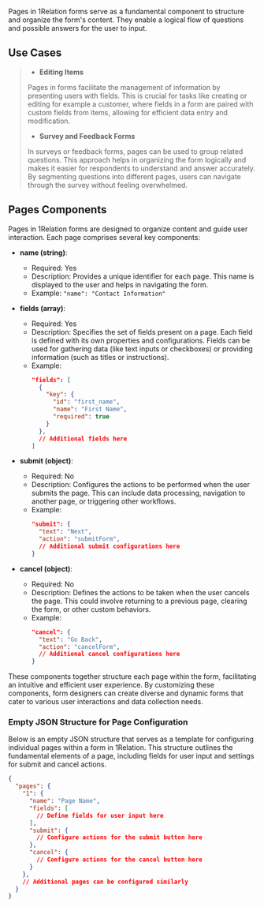 Pages in 1Relation forms serve as a fundamental component to structure and organize the form's content. They enable a logical flow of questions and possible answers for the user to input.

## Use Cases

>- **Editing Items**
>
> Pages in forms facilitate the management of information by presenting users with fields. This is crucial for tasks like creating or editing for example a customer, where fields in a form are paired with custom fields from items, allowing for efficient data entry and modification.
>
>- **Survey and Feedback Forms**
>
> In surveys or feedback forms, pages can be used to group related questions. This approach helps in organizing the form logically and makes it easier for respondents to understand and answer accurately. By segmenting questions into different pages, users can navigate through the survey without feeling overwhelmed.

## Pages Components

Pages in 1Relation forms are designed to organize content and guide user interaction. Each page comprises several key components:

- **name (string)**:
  - Required: Yes
  - Description: Provides a unique identifier for each page. This name is displayed to the user and helps in navigating the form.
  - Example: `"name": "Contact Information"`

- **fields (array)**:
  - Required: Yes
  - Description: Specifies the set of fields present on a page. Each field is defined with its own properties and configurations. Fields can be used for gathering data (like text inputs or checkboxes) or providing information (such as titles or instructions).
  - Example: 
    ```json
    "fields": [
      {
        "key": {
          "id": "first_name",
          "name": "First Name",
          "required": true
        }
      },
      // Additional fields here
    ]
    ```

- **submit (object)**:
  - Required: No
  - Description: Configures the actions to be performed when the user submits the page. This can include data processing, navigation to another page, or triggering other workflows.
  - Example: 
    ```json
    "submit": {
      "text": "Next",
      "action": "submitForm",
      // Additional submit configurations here
    }
    ```

- **cancel (object)**:
  - Required: No
  - Description: Defines the actions to be taken when the user cancels the page. This could involve returning to a previous page, clearing the form, or other custom behaviors.
  - Example: 
    ```json
    "cancel": {
      "text": "Go Back",
      "action": "cancelForm",
      // Additional cancel configurations here
    }
    ```

These components together structure each page within the form, facilitating an intuitive and efficient user experience. By customizing these components, form designers can create diverse and dynamic forms that cater to various user interactions and data collection needs.


### Empty JSON Structure for Page Configuration

Below is an empty JSON structure that serves as a template for configuring individual pages within a form in 1Relation. This structure outlines the fundamental elements of a page, including fields for user input and settings for submit and cancel actions.

```json
{
  "pages": {
    "1": {
      "name": "Page Name",
      "fields": [
        // Define fields for user input here
      ],
      "submit": {
        // Configure actions for the submit button here
      },
      "cancel": {
        // Configure actions for the cancel button here
      }
    },
    // Additional pages can be configured similarly
  }
}
```